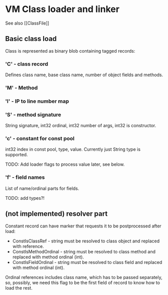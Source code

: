 # VM Class loader and linker

See also [[ClassFile]]

## Basic class load

Class is represented as binary blob containing tagged records:

### 'C' - class record

Defines class name, base class name, number of object fields and methods.

### 'M' - Method

### 'l' - IP to line number map

### 'S' - method signature

String signature, int32 ordinal, int32 number of args, int32 is constructor.

### 'c' - constant for const pool

int32 index in const pool, type, value. Currently just String type is supported.

TODO: Add loader flags to process value later, see below.

### 'f' - field names

List of name/ordinal parts for fields.

TODO: add types?!

## (not implemented) resolver part

Constant record can have marker that requests it to be
postprocessed after load:

* ConstIsClassRef - string must be resolved to class object and replaced with reference.
* ConstIsMethodOrdinal - string must be resolved to class method and replaced with method ordinal (int).
* ConstIsFieldOrdinal - string must be resolved to class field and replaced with method ordinal (int).

Ordinal references includes class name, which has to be passed separately, so, possibly, we need 
this flag to be the first field of record to know how to load the rest.
